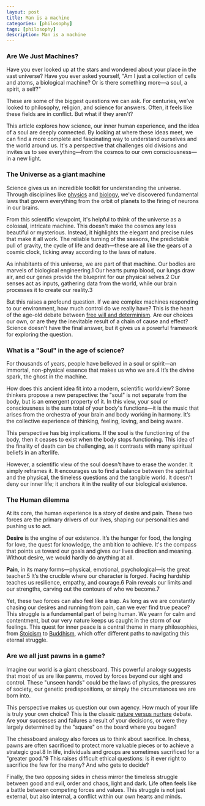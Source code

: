 ```yaml
---
layout: post
title: Man is a machine
categories: [philosophy]
tags: [philosophy]
description: Man is a machine
---
```


### Are We Just Machines?

Have you ever looked up at the stars and wondered about your place in the vast universe? Have you ever asked yourself, "Am I just a collection of cells and atoms, a biological machine? Or is there something more—a soul, a spirit, a self?"

These are some of the biggest questions we can ask. For centuries, we've looked to philosophy, religion, and science for answers. Often, it feels like these fields are in conflict. But what if they aren't?

This article explores how science, our inner human experience, and the idea of a soul are deeply connected. By looking at where these ideas meet, we can find a more complete and fascinating way to understand ourselves and the world around us. It's a perspective that challenges old divisions and invites us to see everything—from the cosmos to our own consciousness—in a new light.

### The Universe as a giant machine

Science gives us an incredible toolkit for understanding the universe. Through disciplines like [physics](https://www.google.com/search?q=what+is+physics+for+beginners) and [biology](https://www.google.com/search?q=what+is+biology), we've discovered fundamental laws that govern everything from the orbit of planets to the firing of neurons in our brains.

From this scientific viewpoint, it's helpful to think of the universe as a colossal, intricate machine. This doesn't make the cosmos any less beautiful or mysterious. Instead, it highlights the elegant and precise rules that make it all work. The reliable turning of the seasons, the predictable pull of gravity, the cycle of life and death—these are all like the gears of a cosmic clock, ticking away according to the laws of nature.

As inhabitants of this universe, we are part of that machine. Our bodies are marvels of biological engineering.1 Our hearts pump blood, our lungs draw air, and our genes provide the blueprint for our physical selves.2 Our senses act as inputs, gathering data from the world, while our brain processes it to create our reality.3

But this raises a profound question. If we are complex machines responding to our environment, how much control do we really have? This is the heart of the age-old debate between [free will and determinism](https://www.google.com/search?q=free+will+vs+determinism+explained+simply). Are our choices our own, or are they the inevitable result of a chain of cause and effect? Science doesn't have the final answer, but it gives us a powerful framework for exploring the question.

### What is a "Soul" in the age of science?

For thousands of years, people have believed in a soul or spirit—an immortal, non-physical essence that makes us who we are.4 It’s the divine spark, the ghost in the machine.

How does this ancient idea fit into a modern, scientific worldview? Some thinkers propose a new perspective: the "soul" is not separate from the body, but is an emergent property of it. In this view, your soul or consciousness is the sum total of your body's functions—it is the music that arises from the orchestra of your brain and body working in harmony. It’s the collective experience of thinking, feeling, loving, and being aware.

This perspective has big implications. If the soul is the functioning of the body, then it ceases to exist when the body stops functioning. This idea of the finality of death can be challenging, as it contrasts with many spiritual beliefs in an afterlife.

However, a scientific view of the soul doesn't have to erase the wonder. It simply reframes it. It encourages us to find a balance between the spiritual and the physical, the timeless questions and the tangible world. It doesn't deny our inner life; it anchors it in the reality of our biological existence.

### The Human dilemma

At its core, the human experience is a story of desire and pain. These two forces are the primary drivers of our lives, shaping our personalities and pushing us to act.

**Desire** is the engine of our existence. It’s the hunger for food, the longing for love, the quest for knowledge, the ambition to achieve. It's the compass that points us toward our goals and gives our lives direction and meaning. Without desire, we would hardly do anything at all.

**Pain**, in its many forms—physical, emotional, psychological—is the great teacher.5 It’s the crucible where our character is forged. Facing hardship teaches us resilience, empathy, and courage.6 Pain reveals our limits and our strengths, carving out the contours of who we become.7

Yet, these two forces can also feel like a trap. As long as we are constantly chasing our desires and running from pain, can we ever find true peace? This struggle is a fundamental part of being human. We yearn for calm and contentment, but our very nature keeps us caught in the storm of our feelings. This quest for inner peace is a central theme in many philosophies, from [Stoicism](https://www.google.com/search?q=what+is+stoicism) to [Buddhism](https://www.google.com/search?q=what+are+the+basic+beliefs+of+buddhism), which offer different paths to navigating this eternal struggle.

### Are we all just pawns in a game?

Imagine our world is a giant chessboard. This powerful analogy suggests that most of us are like pawns, moved by forces beyond our sight and control. These "unseen hands" could be the laws of physics, the pressures of society, our genetic predispositions, or simply the circumstances we are born into.

This perspective makes us question our own agency. How much of your life is truly your own choice? This is the classic [nature versus nurture](https://www.google.com/search?q=nature+vs+nurture+debate+summary) debate. Are your successes and failures a result of your decisions, or were they largely determined by the "square" on the board where you began?

The chessboard analogy also forces us to think about sacrifice. In chess, pawns are often sacrificed to protect more valuable pieces or to achieve a strategic goal.8 In life, individuals and groups are sometimes sacrificed for a "greater good."9 This raises difficult ethical questions: Is it ever right to sacrifice the few for the many? And who gets to decide?

Finally, the two opposing sides in chess mirror the timeless struggle between good and evil, order and chaos, light and dark. Life often feels like a battle between competing forces and values. This struggle is not just external, but also internal, a conflict within our own hearts and minds.